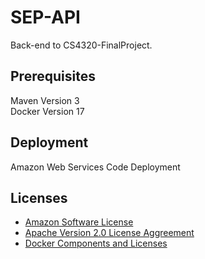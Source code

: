 # SEP-API
Back-end to CS4320-FinalProject. 

## Prerequisites
Maven Version 3 <br />
Docker Version 17

## Deployment
Amazon Web Services Code Deployment

## Licenses
* [Amazon Software License](https://aws.amazon.com/asl/)
* [Apache Version 2.0 License Aggreement](https://www.apache.org/licenses/LICENSE-2.0)
* [Docker Components and Licenses](https://www.docker.com/components-licenses)
